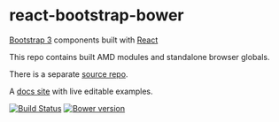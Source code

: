 # react-bootstrap-bower

[Bootstrap 3](http://getbootstrap.com) components built with [React](http://facebook.github.io/react/)

This repo contains built AMD modules and standalone browser globals.

There is a separate [source repo](https://github.com/react-bootstrap/react-bootstrap).

A [docs site](http://react-bootstrap.github.io) with live editable examples.

[![Build Status](https://travis-ci.org/react-bootstrap/react-bootstrap.svg)](https://travis-ci.org/react-bootstrap/react-bootstrap) [![Bower version](https://badge.fury.io/bo/react-bootstrap.svg)](http://badge.fury.io/bo/react-bootstrap)
